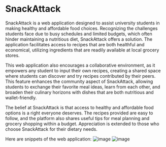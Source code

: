 # SnackAttack

SnackAttack is a web application designed to assist university students in making healthy and affordable food choices. Recognizing the challenges students face due to busy schedules and limited budgets, which often hinder maintaining a nutritious diet, SnackAttack offers a solution. The application facilitates access to recipes that are both healthful and economical, utilizing ingredients that are readily available at local grocery stores.

This web application also encourages a collaborative environment, as it empowers any student to input their own recipes, creating a shared space where students can discover and try recipes contributed by their peers. This feature enhances the community aspect of SnackAttack, allowing students to exchange their favorite meal ideas, learn from each other, and broaden their culinary horizons with dishes that are both nutritious and wallet-friendly.

The belief at SnackAttack is that access to healthy and affordable food options is a right everyone deserves. The recipes provided are easy to follow, and the platform also shares useful tips for meal planning and grocery shopping within a budget. Appreciation is extended to those who choose SnackAttack for their dietary needs.

Here are snippets of the web application:
![image](https://github.com/Simran-Sn/SnackAttack-IEP-Project/assets/164589061/0c19a2ec-312b-470b-9f28-6d56b3694769)
![image](https://github.com/Simran-Sn/SnackAttack-IEP-Project/assets/164589061/3faea3f6-31ac-4670-a5ea-45580b04de04)
